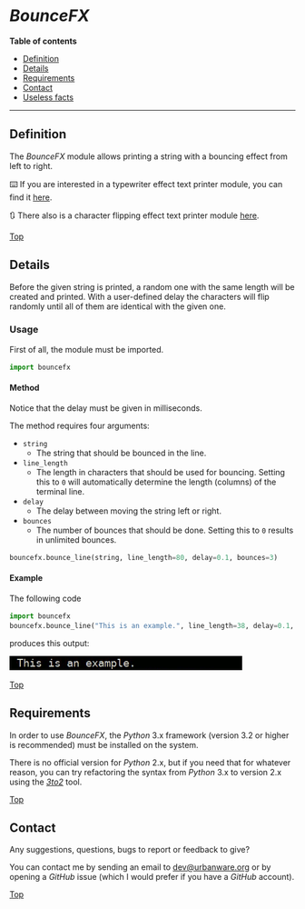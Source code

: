 # *BounceFX*

**Table of contents**
*   [Definition](#definition)
*   [Details](#details)
*   [Requirements](#requirements)
*   [Contact](#contact)
*   [Useless facts](#useless-facts)

----

## Definition

The *BounceFX* module allows printing a string with a bouncing effect from left to right.

:keyboard: If you are interested in a typewriter effect text printer module, you can find it [here](https://github.com/urbanware-org/typefx).

:arrows_clockwise: There also is a character flipping effect text printer module  [here](https://github.com/urbanware-org/flipfx).

[Top](#bouncefx)

## Details

Before the given string is printed, a random one with the same length will be created and printed. With a user-defined delay the characters will flip randomly until all of them are identical with the given one.

### Usage

First of all, the module must be imported.

```python
import bouncefx
```

#### Method

Notice that the delay must be given in milliseconds.

The method requires four arguments:

*   `string`
    *   The string that should be bounced in the line.
*   `line_length`
    *   The length in characters that should be used for bouncing. Setting this to `0` will automatically determine the length (columns) of the terminal line.
*   `delay`
    *   The delay between moving the string left or right.
*   `bounces`
    *   The number of bounces that should be done. Setting this to `0` results in unlimited bounces.

```python
bouncefx.bounce_line(string, line_length=80, delay=0.1, bounces=3)
```

#### Example

The following code

```python
import bouncefx
bouncefx.bounce_line("This is an example.", line_length=38, delay=0.1, bounces=0)
```

produces this output:

<img src="https://raw.githubusercontent.com/urbanware-org/bouncefx/master/gif/bouncefx.gif" alt="BounceFX sample output">

[Top](#bouncefx)

## Requirements

In order to use *BounceFX*, the *Python* 3.x framework (version 3.2 or higher is recommended) must be installed on the system.

There is no official version for *Python* 2.x, but if you need that for whatever reason, you can try refactoring the syntax from *Python* 3.x to version 2.x using the *[3to2](https://pypi.python.org/pypi/3to2)* tool.

[Top](#bouncefx)

## Contact

Any suggestions, questions, bugs to report or feedback to give?

You can contact me by sending an email to [dev@urbanware.org](mailto:dev@urbanware.org) or by opening a *GitHub* issue (which I would prefer if you have a *GitHub* account).

[Top](#bouncefx)
